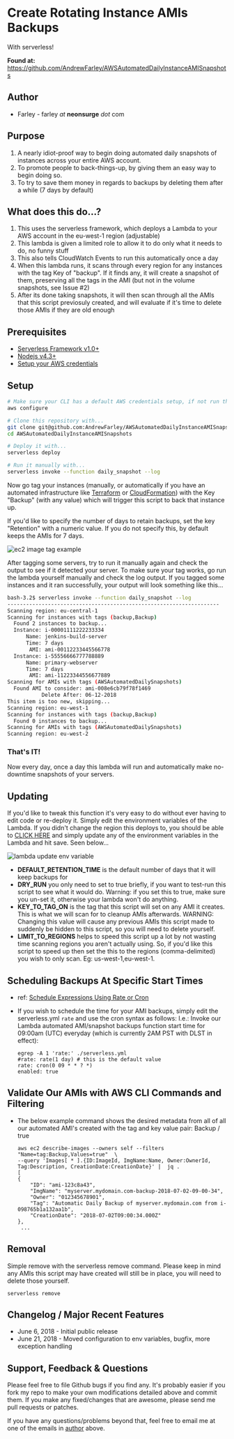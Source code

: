 # Create Rotating Instance AMIs Backups
With serverless!

**Found at:** https://github.com/AndrewFarley/AWSAutomatedDailyInstanceAMISnapshots
## Author
* Farley - farley _at_ **neonsurge** _dot_ com

## Purpose
1. A nearly idiot-proof way to begin doing automated daily snapshots of instances across your entire AWS account.
1. To promote people to back-things-up, by giving them an easy way to begin doing so.
1. To try to save them money in regards to backups by deleting them after a while (7 days by default)


## What does this do...?
1. This uses the serverless framework, which deploys a Lambda to your AWS account in the eu-west-1 region (adjustable)
1. This lambda is given a limited role to allow it to do only what it needs to do, no funny stuff
1. This also tells CloudWatch Events to run this automatically once a day
1. When this lambda runs, it scans through every region for any instances with the tag Key of "backup".  If it finds any, it will create a snapshot of them, preserving all the tags in the AMI (but not in the volume snapshots, see Issue #2)
1. After its done taking snapshots, it will then scan through all the AMIs that this script previosuly created, and will evaluate if it's time to delete those AMIs if they are old enough


## Prerequisites

- [Serverless Framework v1.0+](https://serverless.com/)
- [Nodejs v4.3+](https://nodejs.org/)
- [Setup your AWS credentials](https://serverless.com/framework/docs/providers/aws/guide/credentials/)

## Setup

```bash
# Make sure your CLI has a default AWS credentials setup, if not run this...
aws configure

# Clone this repository with...
git clone git@github.com:AndrewFarley/AWSAutomatedDailyInstanceAMISnapshots.git
cd AWSAutomatedDailyInstanceAMISnapshots

# Deploy it with...
serverless deploy

# Run it manually with...
serverless invoke --function daily_snapshot --log
```

Now go tag your instances (manually, or automatically if you have an automated infrastructure like [Terraform](https://www.terraform.io/) or [CloudFormation](https://aws.amazon.com/cloudformation/)) with the Key "Backup" (with any value) which will trigger this script to back that instance up.

If you'd like to specify the number of days to retain backups, set the key "Retention" with a numeric value.  If you do not specify this, by default keeps the AMIs for 7 days.

![ec2 image tag example](./snapshot.png)

After tagging some servers, try to run it manually again and check the output to see if it detected your server. To make sure your tag works, go run the lambda yourself manually and check the log output.  If you tagged some instances and it ran successfully, your output will look something like this...

```bash
bash-3.2$ serverless invoke --function daily_snapshot --log
--------------------------------------------------------------------
Scanning region: eu-central-1
Scanning for instances with tags (backup,Backup)
  Found 2 instances to backup...
  Instance: i-00001111222233334
      Name: jenkins-build-server
      Time: 7 days
       AMI: ami-00112233445566778
  Instance: i-55556666777788889
      Name: primary-webserver
      Time: 7 days
       AMI: ami-11223344556677889
Scanning for AMIs with tags (AWSAutomatedDailySnapshots)
  Found AMI to consider: ami-008e6cb79f78f1469
           Delete After: 06-12-2018
This item is too new, skipping...
Scanning region: eu-west-1
Scanning for instances with tags (backup,Backup)
  Found 0 instances to backup...
Scanning for AMIs with tags (AWSAutomatedDailySnapshots)
Scanning region: eu-west-2
```

### That's IT!
Now every day, once a day this lambda will run and automatically make no-downtime snapshots of your servers.

## Updating
If you'd like to tweak this function it's very easy to do without ever having to edit code or re-deploy it.  Simply edit the environment variables of the Lambda.  If you didn't change the region this deploys to, you should be able to [CLICK HERE](https://eu-west-1.console.aws.amazon.com/lambda/home?region=eu-west-1#/functions/daily-instance-snapshot-dev-daily_snapshot) and simply update any of the environment variables in the Lambda and hit save.  Seen below...

![lambda update env variable](./snapshot2.png)

 * **DEFAULT_RETENTION_TIME** is the default number of days that it will keep backups for
 * **DRY_RUN** you only need to set to true briefly, if you want to test-run this script to see what it would do.  Warning: if you set this to true, make sure you un-set it, otherwise your lambda won't do anything.
 * **KEY_TO_TAG_ON** is the tag that this script will set on any AMI it creates.  This is what we will scan for to cleanup AMIs afterwards.  WARNING: Changing this value will cause any previous AMIs this script made to suddenly be hidden to this script, so you will need to delete yourself.
 * **LIMIT_TO_REGIONS** helps to speed this script up a lot by not wasting time scanning regions you aren't actually using.  So, if you'd like this script to speed up then set the this to the regions (comma-delimited) you wish to only scan.  Eg: us-west-1,eu-west-1.

## Scheduling Backups At Specific Start Times
- ref: [Schedule Expressions Using Rate or Cron](https://docs.aws.amazon.com/lambda/latest/dg/tutorial-scheduled-events-schedule-expressions.html)
* If you wish to schedule the time for your AMI backups, simply edit the serverless.yml `rate` and use the cron syntax as follows:
I.e.: Invoke our Lambda automated AMI/snapshot backups function start time for 09:00am (UTC) everyday (which is currently 2AM PST with DLST in effect):
    ```
    egrep -A 1 'rate:' ./serverless.yml
    #rate: rate(1 day) # this is the default value
    rate: cron(0 09 * * ? *)
    enabled: true
    ```

## Validate Our AMIs with AWS CLI Commands and Filtering
* The below example command shows the desired metadata from all of all our automated AMI's created with the tag and key value pair: Backup / true
    ```
    aws ec2 describe-images --owners self --filters "Name=tag:Backup,Values=true"  \
    --query 'Images[ * ].{ID:ImageId, ImgName:Name, Owner:OwnerId, Tag:Description, CreationDate:CreationDate}' |  jq .
    [
    {
        "ID": "ami-123c8a43",
        "ImgName": "myserver.mydomain.com-backup-2018-07-02-09-00-34",
        "Owner": "012345678901",
        "Tag": "Automatic Daily Backup of myserver.mydomain.com from i-098765b1a132aa1b",
        "CreationDate": "2018-07-02T09:00:34.000Z"
    },
     ...
    ```

## Removal

Simple remove with the serverless remove command.  Please keep in mind any AMIs this script may have created will still be in place, you will need to delete those yourself.

```
serverless remove
```


## Changelog / Major Recent Features

* June 6, 2018  - Initial public release
* June 21, 2018 - Moved configuration to env variables, bugfix, more exception handling


## Support, Feedback & Questions

Please feel free to file Github bugs if you find any.  It's probably easier if you fork my repo to make your own modifications detailed above and commit them.  If you make any fixed/changes that are awesome, please send me pull requests or patches.

If you have any questions/problems beyond that, feel free to email me at one of the emails in [author](#author) above.
